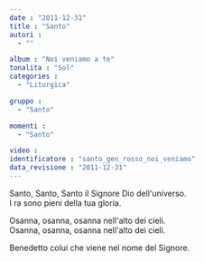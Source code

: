 ```yaml
---
date : "2011-12-31"
title : "Santo"
autori : 
  - ""

album : "Noi veniamo a te"
tonalita : "Sol"
categories : 
  - "Liturgica"

gruppo : 
  - "Santo"

momenti : 
  - "Santo"

video : 
identificatore : "santo_gen_rosso_noi_veniamo"
data_revisione : "2011-12-31"
---
```

  
  
  
  
  
  
  
  
  
  
  
Santo, Santo, Santo il Signore Dio dell'universo.  
I ra sono pieni della tua gloria.  
  
  
Osanna, osanna, osanna nell'alto dei cieli.  
Osanna, osanna, osanna nell'alto dei cieli.  
  
  
Benedetto colui che viene nel nome del Signore.  
  
  
  
  

